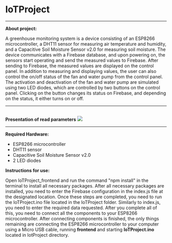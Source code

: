 # IoTProject
<hr>
<b>About project:</b>

A greenhouse monitoring system is a device consisting of an ESP8266 microcontroller, a DHT11 sensor for measuring air temperature and humidity, and a Capacitive Soil Moisture Sensor v2.0 for measuring soil moisture. The device communicates with a Firebase database, and upon powering on, the sensors start operating and send the measured values to Firebase. After sending to Firebase, the measured values are displayed on the control panel. In addition to measuring and displaying values, the user can also control the on/off status of the fan and water pump from the control panel. The activation and deactivation of the fan and water pump are simulated using two LED diodes, which are controlled by two buttons on the control panel. Clicking on the button changes its status on Firebase, and depending on the status, it either turns on or off.
<hr>
<br>
<b>Presentation of read parameters</b>
<img src="https://github.com/AdnanHumackic/IoTProject/assets/117025277/f42255a3-a552-4c67-8f06-23f0967d7c3d"/>
<br>
<hr>
<b>Required Hardware:</b>
<ul>
    <li>ESP8266 microcontroller</li>
    <li>DHT11 sensor</li>
    <li>Capacitive Soil Moisture Sensor v2.0</li>
    <li>2 LED diodes</li>
</ul>
<b>Instructions for use:</b>

Open IoTProject_frontend and run the command "npm install" in the terminal to install all necessary packages. After all necessary packages are installed, you need to enter the Firebase configuration in the index.js file at the designated location. Once these steps are completed, you need to run the IoTProject.ino file located in the IoTProject folder. Similarly to index.js, you need to enter the required data requested.
After you complete all of this, you need to connect all the components to your ESP8266 microcontroller. After connecting components is finished,  the only things remaining are connecting the ESP8266 microcontroller to your computer using a Micro USB cable, running <b>frontend</b> and starting <b>IoTProject.ino</b> located in IotProject directory. 

